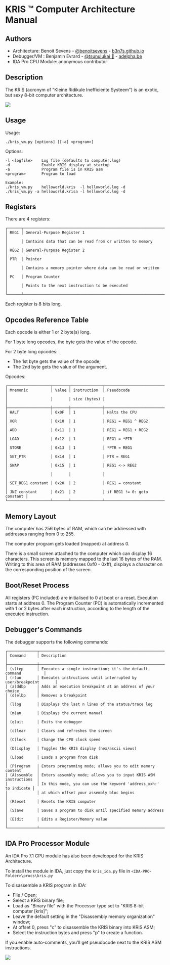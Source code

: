 # KRIS ™ Computer Architecture Manual

## Authors
*  Architecture: Benoit Sevens   - [@benoitsevens](https://twitter.com/benoitsevens)  - [b3n7s.github.io](https://b3n7s.github.io/)
*  Debugger/VM : Benjamin Evrard - [@tsunulukai 🦆](https://twitter.com/tsunulukai) - [adelpha.be](https://adelpha.be/)
*  IDA Pro CPU Module: anonymous contributor


## Description
The KRIS (acronym of "Kleine Ridikule Inefficiente Systeem") is an exotic, but sexy 8-bit computer architecture.

<img src="./img/kris_vm.png">


## Usage

Usage:

    ./kris_vm.py [options] [[-a] <program>]

Options:

    -l <logfile>    Log file (defaults to computer.log)
    -d              Enable KRIS display at startup
    -a              Program file is in KRIS asm
    <program>       Program to load

    Example:
    ./kris_vm.py    helloworld.kris  -l helloworld.log -d
    ./kris_vm.py -a helloworld.krisa -l helloworld.log -d


## Registers

There are 4 registers:

    ┌──────┬─────────────────────────────────────────────────────────────────┐
    │ REG1 │ General-Purpose Register 1                                      │
    │      │ Contains data that can be read from or written to memory        │
    │ REG2 │ General-Purpose Register 2                                      │
    │ PTR  │ Pointer                                                         │
    │      │ Contains a memory pointer where data can be read or written     │
    │ PC   │ Program Counter                                                 │
    │      │ Points to the next instruction to be executed                   │
    └──────┴─────────────────────────────────────────────────────────────────┘

Each register is 8 bits long.


## Opcodes Reference Table

Each opcode is either 1 or 2 byte(s) long.

For 1 byte long opcodes, the byte gets the value of the opcode.

For 2 byte long opcodes:

 - The 1st byte gets the value of the opcode;
 - The 2nd byte gets the value of the argument.

Opcodes:

    ┌───────────────────┬───────┬──────────────┬─────────────────────────────┐
    │ Mnemonic          │ Value │ instruction  │ Pseudocode                  │
    │                   │       │ size (bytes) │                             │
    ├───────────────────┼───────┼──────────────┼─────────────────────────────┤
    │ HALT              │ 0x0F  │ 1            │ Halts the CPU               │
    │ XOR               │ 0x10  │ 1            │ REG1 = REG1 ^ REG2          │
    │ ADD               │ 0x11  │ 1            │ REG1 = REG1 + REG2          │
    │ LOAD              │ 0x12  │ 1            │ REG1 = *PTR                 │
    │ STORE             │ 0x13  │ 1            │ *PTR = REG1                 │
    │ SET_PTR           │ 0x14  │ 1            │ PTR = REG1                  │
    │ SWAP              │ 0x15  │ 1            │ REG1 <-> REG2               │
    │                   │       │              │                             │
    │ SET_REG1 constant │ 0x20  │ 2            │ REG1 = constant             │
    │ JNZ constant      │ 0x21  │ 2            │ if REG1 != 0: goto constant │
    └───────────────────┴───────┴──────────────┴─────────────────────────────┘


## Memory Layout

The computer has 256 bytes of RAM, which can be addressed with addresses
ranging from 0 to 255.

The computer program gets loaded (mapped) at address 0.

There is a small screen attached to the computer which can display 16
characters. This screen is memory mapped to the last 16 bytes of the RAM.
Writing to this area of RAM (addresses 0xf0 - 0xff), displays a character
on the corresponding position of the screen.


## Boot/Reset Process

All registers (PC included) are initialised to 0 at boot or a reset.
Execution starts at address 0.
The Program Counter (PC) is automatically incremented with 1 or 2 bytes
after each instruction, according to the length of the executed
instruction.


## Debugger's Commands

The debugger supports the following commands:

    ┌─────────────┬──────────────────────────────────────────────────────────────────┐
    │ Command     │ Description                                                      │
    ├─────────────┼──────────────────────────────────────────────────────────────────┤
    │ (s)tep      │ Executes a single instruction; it's the default command          │
    │ (r)un       │ Executes instructions until interrupted by user/breakpoint       │
    │ (a)ddbp     │ Adds an execution breakpoint at an address of your choice        │
    │ (d)elbp     │ Removes a breakpoint                                             │
    │ (l)og       │ Displays the last n lines of the status/trace log                │
    │ (m)an       │ Displays the current manual                                      │
    │ (q)uit      │ Exits the debugger                                               │
    │ (c)lear     │ Clears and refreshes the screen                                  │
    │ (C)lock     │ Change the CPU clock speed                                       │
    │ (D)isplay   │ Toggles the KRIS display (hex/ascii views)                       │
    │ (L)oad      │ Loads a program from disk                                        │
    │ (P)rogram   │ Enters programming mode; allows you to edit memory content       │
    │ (A)ssemble  │ Enters assembly mode; allows you to input KRIS ASM instructions  │
    │             │ In this mode, you can use the keyword 'address_xxh:' to indicate │
    │             │ at which offset your assembly bloc begins                        │
    │ (R)eset     │ Resets the KRIS computer                                         │
    │ (S)ave      │ Saves a program to disk until specified memory address           │
    │ (E)dit      │ Edits a Register/Memory value                                    │
    └─────────────┴──────────────────────────────────────────────────────────────────┘


## IDA Pro Processor Module

An IDA Pro 7.1 CPU module has also been developped for the KRIS Architecture.

To install the module in IDA, just copy the `kris_ida.py` file in `<IDA-PRO-Folder>\procs\kris.py`

To disassemble a KRIS program in IDA:
- File / Open;
- Select a KRIS binary file;
- Load as "Binary file" with the Processor type set to "KRIS 8-bit computer [kris]";
- Leave the default setting in the "Disassembly memory organization" window;
- At offset 0, press "c" to disassemble the KRIS binary into KRIS ASM;
- Select the instruction bytes and press "p" to create a function.

If you enable auto-comments, you'll get pseudocode next to the KRIS ASM instructions.

<img src="./img/kris_ida.png">
